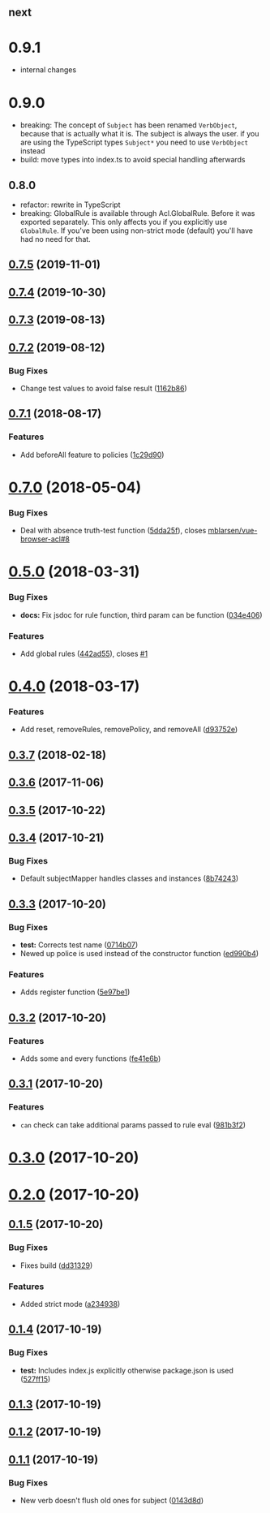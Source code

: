 ## next

# 0.9.1

- internal changes

# 0.9.0

- breaking: The concept of `Subject` has been renamed `VerbObject`, because that is
  actually what it is. The subject is always the user. if you are using the
  TypeScript types `Subject*` you need to use `VerbObject` instead
- build: move types into index.ts to avoid special handling afterwards

## 0.8.0

- refactor: rewrite in TypeScript
- breaking: GlobalRule is available through Acl.GlobalRule. Before it was
  exported separately. This only affects you if you explicitly use `GlobalRule`.
  If you've been using non-strict mode (default) you'll have had no need for that.

## [0.7.5](https://github.com/mblarsen/browser-acl/compare/v0.7.4...v0.7.5) (2019-11-01)

## [0.7.4](https://github.com/mblarsen/browser-acl/compare/v0.7.3...v0.7.4) (2019-10-30)

## [0.7.3](https://github.com/mblarsen/browser-acl/compare/v0.7.2...v0.7.3) (2019-08-13)

## [0.7.2](https://github.com/mblarsen/browser-acl/compare/v0.7.1...v0.7.2) (2019-08-12)

### Bug Fixes

- Change test values to avoid false result ([1162b86](https://github.com/mblarsen/browser-acl/commit/1162b86))

## [0.7.1](https://github.com/mblarsen/browser-acl/compare/v0.7.0...v0.7.1) (2018-08-17)

### Features

- Add beforeAll feature to policies ([1c29d90](https://github.com/mblarsen/browser-acl/commit/1c29d90))

# [0.7.0](https://github.com/mblarsen/browser-acl/compare/v0.5.0...v0.7.0) (2018-05-04)

### Bug Fixes

- Deal with absence truth-test function ([5dda25f](https://github.com/mblarsen/browser-acl/commit/5dda25f)), closes [mblarsen/vue-browser-acl#8](https://github.com/mblarsen/vue-browser-acl/issues/8)

# [0.5.0](https://github.com/mblarsen/browser-acl/compare/v0.4.0...v0.5.0) (2018-03-31)

### Bug Fixes

- **docs:** Fix jsdoc for rule function, third param can be function ([034e406](https://github.com/mblarsen/browser-acl/commit/034e406))

### Features

- Add global rules ([442ad55](https://github.com/mblarsen/browser-acl/commit/442ad55)), closes [#1](https://github.com/mblarsen/browser-acl/issues/1)

# [0.4.0](https://github.com/mblarsen/browser-acl/compare/v0.3.7...v0.4.0) (2018-03-17)

### Features

- Add reset, removeRules, removePolicy, and removeAll ([d93752e](https://github.com/mblarsen/browser-acl/commit/d93752e))

## [0.3.7](https://github.com/mblarsen/browser-acl/compare/v0.3.6...v0.3.7) (2018-02-18)

## [0.3.6](https://github.com/mblarsen/browser-acl/compare/v0.3.5...v0.3.6) (2017-11-06)

## [0.3.5](https://github.com/mblarsen/browser-acl/compare/v0.3.4...v0.3.5) (2017-10-22)

## [0.3.4](https://github.com/mblarsen/browser-acl/compare/v0.3.3...v0.3.4) (2017-10-21)

### Bug Fixes

- Default subjectMapper handles classes and instances ([8b74243](https://github.com/mblarsen/browser-acl/commit/8b74243))

## [0.3.3](https://github.com/mblarsen/browser-acl/compare/v0.3.2...v0.3.3) (2017-10-20)

### Bug Fixes

- **test:** Corrects test name ([0714b07](https://github.com/mblarsen/browser-acl/commit/0714b07))
- Newed up police is used instead of the constructor function ([ed990b4](https://github.com/mblarsen/browser-acl/commit/ed990b4))

### Features

- Adds register function ([5e97be1](https://github.com/mblarsen/browser-acl/commit/5e97be1))

## [0.3.2](https://github.com/mblarsen/browser-acl/compare/v0.3.1...v0.3.2) (2017-10-20)

### Features

- Adds some and every functions ([fe41e6b](https://github.com/mblarsen/browser-acl/commit/fe41e6b))

## [0.3.1](https://github.com/mblarsen/browser-acl/compare/v0.3.0...v0.3.1) (2017-10-20)

### Features

- `can` check can take additional params passed to rule eval ([981b3f2](https://github.com/mblarsen/browser-acl/commit/981b3f2))

# [0.3.0](https://github.com/mblarsen/browser-acl/compare/v0.2.0...v0.3.0) (2017-10-20)

# [0.2.0](https://github.com/mblarsen/browser-acl/compare/v0.1.5...v0.2.0) (2017-10-20)

## [0.1.5](https://github.com/mblarsen/browser-acl/compare/v0.1.4...v0.1.5) (2017-10-20)

### Bug Fixes

- Fixes build ([dd31329](https://github.com/mblarsen/browser-acl/commit/dd31329))

### Features

- Added strict mode ([a234938](https://github.com/mblarsen/browser-acl/commit/a234938))

## [0.1.4](https://github.com/mblarsen/browser-acl/compare/v0.1.3...v0.1.4) (2017-10-19)

### Bug Fixes

- **test:** Includes index.js explicitly otherwise package.json is used ([527ff15](https://github.com/mblarsen/browser-acl/commit/527ff15))

## [0.1.3](https://github.com/mblarsen/browser-acl/compare/v0.1.2...v0.1.3) (2017-10-19)

## [0.1.2](https://github.com/mblarsen/browser-acl/compare/v0.1.1...v0.1.2) (2017-10-19)

## [0.1.1](https://github.com/mblarsen/browser-acl/compare/0143d8d...v0.1.1) (2017-10-19)

### Bug Fixes

- New verb doesn't flush old ones for subject ([0143d8d](https://github.com/mblarsen/browser-acl/commit/0143d8d))
